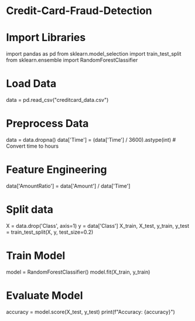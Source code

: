 # Credit-Card-Fraud-Detection
# Import Libraries
import pandas as pd
from sklearn.model_selection import train_test_split
from sklearn.ensemble import RandomForestClassifier

# Load Data
data = pd.read_csv("creditcard_data.csv")

# Preprocess Data
data = data.dropna()
data['Time'] = (data['Time'] / 3600).astype(int)  # Convert time to hours

# Feature Engineering
data['AmountRatio'] = data['Amount'] / data['Time']

# Split data
X = data.drop('Class', axis=1)
y = data['Class']
X_train, X_test, y_train, y_test = train_test_split(X, y, test_size=0.2)

# Train Model
model = RandomForestClassifier()
model.fit(X_train, y_train)

# Evaluate Model
accuracy = model.score(X_test, y_test)
print(f"Accuracy: {accuracy}")
